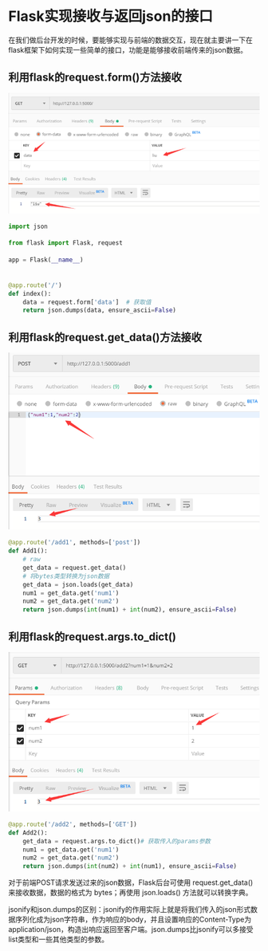 

# Flask实现接收与返回json的接口

在我们做后台开发的时候，要能够实现与前端的数据交互，现在就主要讲一下在flask框架下如何实现一些简单的接口，功能是能够接收前端传来的json数据。

## 利用flask的request.form()方法接收

![](assets/20200210-05-陈功锁-1.png)

```python
import json

from flask import Flask, request

app = Flask(__name__)


@app.route('/')
def index():
    data = request.form['data']  # 获取值
    return json.dumps(data, ensure_ascii=False)

```



## 利用flask的request.get_data()方法接收

![](assets/20200210-05-陈功锁-2.png)

```python
@app.route('/add1', methods=['post'])
def Add1():
    # raw
    get_data = request.get_data()
    # 将bytes类型转换为json数据
    get_data = json.loads(get_data)
    num1 = get_data.get('num1')
    num2 = get_data.get('num2')
    return json.dumps(int(num1) + int(num2), ensure_ascii=False)
```

## 利用flask的request.args.to_dict()

![](assets/20200210-05-陈功锁-3.png)
```python
@app.route('/add2', methods=['GET'])
def Add2():
    get_data = request.args.to_dict()# 获取传入的params参数
    num1 = get_data.get('num1')
    num2 = get_data.get('num2')
    return json.dumps(int(num2) + int(num1), ensure_ascii=False)

```

对于前端POST请求发送过来的json数据，Flask后台可使用 request.get_data() 来接收数据，数据的格式为 bytes；再使用 json.loads() 方法就可以转换字典。

jsonify和json.dumps的区别：jsonify的作用实际上就是将我们传入的json形式数据序列化成为json字符串，作为响应的body，并且设置响应的Content-Type为application/json，构造出响应返回至客户端。json.dumps比jsonify可以多接受list类型和一些其他类型的参数。